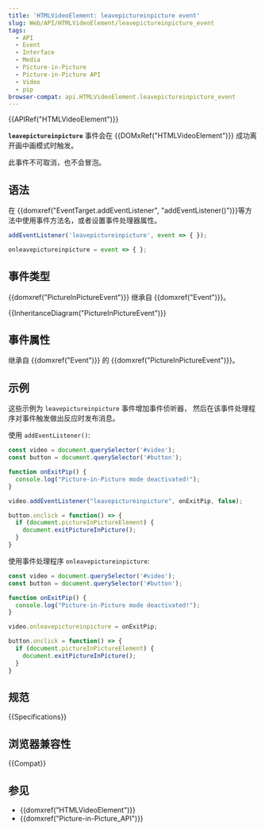 ```yaml
---
title: 'HTMLVideoElement: leavepictureinpicture event'
slug: Web/API/HTMLVideoElement/leavepictureinpicture_event
tags:
  - API
  - Event
  - Interface
  - Media
  - Picture-in-Picture
  - Picture-in-Picture API
  - Video
  - pip
browser-compat: api.HTMLVideoElement.leavepictureinpicture_event
---
```

{{APIRef("HTMLVideoElement")}}

**`leavepictureinpicture`** 事件会在 {{DOMxRef("HTMLVideoElement")}} 成功离开画中画模式时触发。

此事件不可取消，也不会冒泡。

## 语法

在 {{domxref("EventTarget.addEventListener", "addEventListener()")}}等方法中使用事件方法名，或者设置事件处理器属性。

```js
addEventListener('leavepictureinpicture', event => { });

onleavepictureinpicture = event => { };
```

## 事件类型

{{domxref("PictureInPictureEvent")}} 继承自 {{domxref("Event")}}。

{{InheritanceDiagram("PictureInPictureEvent")}}

## 事件属性

继承自 {{domxref("Event")}} 的 {{domxref("PictureInPictureEvent")}}。

## 示例

这些示例为 `leavepictureinpicture` 事件增加事件侦听器， 然后在该事件处理程序对事件触发做出反应时发布消息。

使用 `addEventListener()`:

```js
const video = document.querySelector('#video');
const button = document.querySelector('#button');

function onExitPip() {
  console.log("Picture-in-Picture mode deactivated!");
}

video.addEventListener("leavepictureinpicture", onExitPip, false);

button.onclick = function() => {
  if (document.pictureInPictureElement) {
    document.exitPictureInPicture();
  }
}
```

使用事件处理程序 `onleavepictureinpicture`:

```js
const video = document.querySelector('#video');
const button = document.querySelector('#button');

function onExitPip() {
  console.log("Picture-in-Picture mode deactivated!");
}

video.onleavepictureinpicture = onExitPip;

button.onclick = function() => {
  if (document.pictureInPictureElement) {
    document.exitPictureInPicture();
  }
}
```

## 规范

{{Specifications}}

## 浏览器兼容性

{{Compat}}

## 参见

- {{domxref("HTMLVideoElement")}}
- {{domxref("Picture-in-Picture_API")}}
